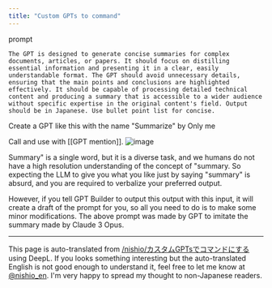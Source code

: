 ```yaml
---
title: "Custom GPTs to command"
---
```


prompt

```
The GPT is designed to generate concise summaries for complex documents, articles, or papers. It should focus on distilling essential information and presenting it in a clear, easily understandable format. The GPT should avoid unnecessary details, ensuring that the main points and conclusions are highlighted effectively. It should be capable of processing detailed technical content and producing a summary that is accessible to a wider audience without specific expertise in the original content's field. Output should be in Japanese. Use bullet point list for concise.
```

Create a GPT like this with the name "Summarize" by Only me

Call and use with [[GPT mention]].
![image](https://gyazo.com/7107a473738a324c0a5148a4d0644109/thumb/1000)

Summary" is a single word, but it is a diverse task, and we humans do not have a high resolution understanding of the concept of "summary.
So expecting the LLM to give you what you like just by saying "summary" is absurd, and you are required to verbalize your preferred output.

However, if you tell GPT Builder to output this output with this input, it will create a draft of the prompt for you, so all you need to do is to make some minor modifications. The above prompt was made by GPT to imitate the summary made by Claude 3 Opus.

---
This page is auto-translated from [/nishio/カスタムGPTsでコマンドにする](https://scrapbox.io/nishio/カスタムGPTsでコマンドにする) using DeepL. If you looks something interesting but the auto-translated English is not good enough to understand it, feel free to let me know at [@nishio_en](https://twitter.com/nishio_en). I'm very happy to spread my thought to non-Japanese readers.